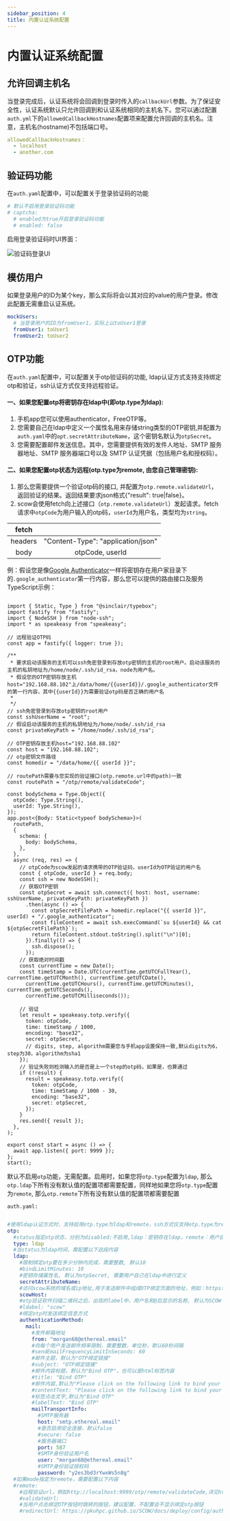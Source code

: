 ```yaml
---
sidebar_position: 4
title: 内置认证系统配置 
---
```


# 内置认证系统配置

## 允许回调主机名

当登录完成后，认证系统将会回调到登录时传入的`callbackUrl`参数。为了保证安全性，认证系统默认只允许回调到和认证系统相同的主机名下。您可以通过配置`auth.yml`下的`allowedCallbackHostnames`配置项来配置允许回调的主机名。注意，主机名(hostname)不包括端口号。

```yaml title="config/auth.yml"
allowedCallbackHostnames：
  - localhost
  - another.com
```

## 验证码功能

在`auth.yaml`配置中，可以配置关于登录验证码的功能
  
```yaml title="config/auth.yml"
# 默认不启用登录验证码功能
# captcha:
  # enabled为true开启登录验证码功能
  # enabled: false
```

启用登录验证码时UI界面：

![验证码登录UI](./%E9%AA%8C%E8%AF%81%E7%A0%81%E7%99%BB%E5%BD%95UI.png)

## 模仿用户

如果登录用户的ID为某个key，那么实际将会以其对应的value的用户登录。修改此配置无需重启认证系统。

```yaml title="config/auth.yml"
mockUsers:
  # 当登录用户的ID为fromUser1，实际上以toUser1登录
  fromUser1: toUser1
  fromUser2: toUser2
```


## OTP功能

在`auth.yaml`配置中，可以配置关于otp验证码的功能, ldap认证方式支持支持绑定otp和验证，ssh认证方式仅支持远程验证。

#### 一、如果您配置otp将密钥存在ldap中(即otp.type为ldap):

   
  1. 手机app您可以使用authenticator，FreeOTP等。
  2. 您需要自己在ldap中定义一个属性名用来存储string类型的OTP密钥,并配置为`auth.yaml`中的`opt.secretAttributeName`，这个密钥名默认为`otpSecret`。
  3. 您需要配置邮件发送信息。其中，您需要提供有效的发件人地址、SMTP 服务器地址、SMTP 服务器端口号以及 SMTP 认证凭据（包括用户名和授权码）。

#### 二、如果您配置otp状态为远程(otp.type为remote, 由您自己管理密钥):

  1. 那么您需要提供一个验证otp码的接口, 并配置为`otp.remote.validateUrl`，返回验证的结果。返回结果要求json格式{"result": true|false}。
  2. scow会使用fetch向上述接口（`otp.remote.validateUrl`）发起请求。fetch请求中`otpCode`为用户输入的otp码，`userId`为用户名，类型均为`string`。

  | fetch| |
  |:----:|:---------------------------------: |
  |headers|"Content-Type": "application/json" |
  | body  | otpCode, userId                   |

例：假设您是像[Google Authenticator](https://github.com/google/google-authenticator-libpam)一样将密钥存在用户家目录下的`.google_authenticator`第一行内容，那么您可以提供的路由接口及服务TypeScript示例：

```

import { Static, Type } from "@sinclair/typebox";
import fastify from "fastify";
import { NodeSSH } from "node-ssh";
import * as speakeasy from "speakeasy";

// 远程验证OTP码
const app = fastify({ logger: true });

/**
 * 要求启动该服务的主机可以ssh免密登录到存放otp密钥的主机的root用户。启动该服务的主机的私钥地址为/home/node/.ssh/id_rsa，node为用户名。
 * 假设您的OTP密钥存放主机host="192.168.88.102"上/data/home/{{userId}}/.google_authenticator文件的第一行内容，其中{{userId}}为需要验证otp码是否正确的用户名
 * 
 */
// ssh免密登录到存放otp密钥的root用户
const sshUserName = "root";
// 假设启动该服务的主机的私钥地址为/home/node/.ssh/id_rsa
const privateKeyPath = "/home/node/.ssh/id_rsa";

// OTP密钥存放主机host="192.168.88.102"
const host = "192.168.88.102";
// otp密钥文件路径
const homedir = "/data/home/{{ userId }}";

// routePath需要与您实现的验证接口(otp.remote.url中的path)一致
const routePath = "/otp/remote/validateCode";

const bodySchema = Type.Object({
  otpCode: Type.String(),
  userId: Type.String(),
});
app.post<{Body: Static<typeof bodySchema>}>(
  routePath,
  {
    schema: {
      body: bodySchema,
    },
  },
  async (req, res) => {
    // otpCode为scow发起的请求携带的OTP验证码，userId为OTP验证的用户名
    const { otpCode, userId } = req.body;
    const ssh = new NodeSSH();
    // 获取OTP密钥
    const otpSecret = await ssh.connect({ host: host, username: sshUserName, privateKeyPath: privateKeyPath })
      .then(async () => {
        const otpSecretFilePath = homedir.replace("{{ userId }}", userId) + "/.google_authenticator";
        const fileContent = await ssh.execCommand(`su ${userId} && cat ${otpSecretFilePath}`);
        return fileContent.stdout.toString().split("\n")[0];
      }).finally(() => {
        ssh.dispose();
      });
    // 获取绝对时间戳
    const currentTime = new Date();
    const timeStamp = Date.UTC(currentTime.getUTCFullYear(), currentTime.getUTCMonth(), currentTime.getUTCDate(),
      currentTime.getUTCHours(), currentTime.getUTCMinutes(), currentTime.getUTCSeconds(),
      currentTime.getUTCMilliseconds());

    // 验证
    let result = speakeasy.totp.verify({
      token: otpCode,
      time: timeStamp / 1000,
      encoding: "base32",
      secret: otpSecret,
      // digits, step, algorithm需要您与手机app设置保持一致,默认digits为6，step为30，algorithm为sha1
    });
    // 验证失败则检测输入的是否是上一个step的otp码，如果是，也算通过
    if (!result) {
      result = speakeasy.totp.verify({
        token: otpCode,
        time: timeStamp / 1000 - 30,
        encoding: "base32",
        secret: otpSecret,
      });
    }
    res.send({ result });
  },
);

export const start = async () => {
  await app.listen({ port: 9999 });
};
start();

```

默认不启用`otp`功能，无需配置。启用时，如果您将`otp.type`配置为`ldap`, 那么`otp.ldap`下所有没有默认值的配置项都需要配置，同样地如果您将`otp.type`配置为`remote`, 那么`otp.remote`下所有没有默认值的配置项都需要配置

`auth.yaml:`
```yaml title="config/auth.yml"

#使用ldap认证方式时，支持启用otp.type为ldap和remote，ssh方式仅支持otp.type为remote
otp:
  #status指定otp状态，分别为disabled:不启用,ldap：密钥存在ldap，remote：用户自行实现otp码认证接口。默认为disabled
  type: ldap
  #当status为ldap时间，需配置以下这段内容
  ldap:
    #限制绑定otp要在多少分钟内完成，需要整数, 默认10
    #bindLimitMinutes: 10
    #密钥存储属性名, 默认为otpSecret, 需要用户自己在ldap中进行定义
    secretAttributeName: 
    #访问scow系统的域名或ip地址,用于发送邮件中组成OTP绑定页面的地址，例如：https://pku.edu.cn
    scowHost: 
    #otp验证软件扫描二维码之后，出现的label中，用户名和@后显示的名称, 默认为SCOW
    #ldabel: "scow"
    #绑定otp时发送绑定信息方式
    authenticationMethod:
      mail:
        #发件邮箱地址
        from: "morgan68@ethereal.email"
        #向每个用户发送邮件频率限制，需要整数，单位秒，默认60秒间隔
        #sendEmailFrequencyLimitInSeconds: 60
        #邮件主题，默认为"OTP绑定链接"
        #subject: "OTP绑定链接"
        #邮件内容标题，默认为"Bind OTP"，也可以是html标签内容
        #title: "Bind OTP"
        #邮件内容,默认为"Please click on the following link to bind your OTP:"，也可以是html标签内容
        #contentText: "Please click on the following link to bind your OTP"
        #标签点击文字,默认为"Bind OTP"
        #labelText: "Bind OTP"
        mailTransportInfo:
          #SMTP服务器
          host: "smtp.ethereal.email"
          #是否启用安全连接，默认false
          #secure: false
          #服务器端口
          port: 587
          #SMTP身份验证用户名
          user: "morgan68@ethereal.email"
          #SMTP身份验证授权码
          password: "y2es3bd3rYwxWs5n8g"
  #如果mode指定为remote，需要配置以下内容
  #remote:
    #远程验证url，例如http://localhost:9999/otp/remote/validateCode,详见https://pkuhpc.github.io/SCOW/docs/deploy/config/auth/config
    #validateUrl: 
    #当用户点击绑定OTP按钮时跳转的按钮，建议配置，不配置会不显示绑定otp按钮
    #redirectUrl: https://pkuhpc.github.io/SCOW/docs/deploy/config/auth/config 

```
